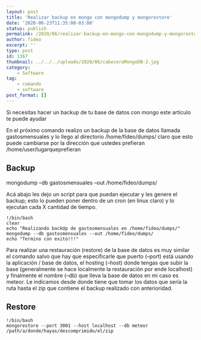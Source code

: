 ```yaml
---
layout: post
title: 'Realizar backup en mongo con mongodump y mongorestore'
date: '2020-06-23T11:35:00-03:00'
status: publish
permalink: /2020/06/realizar-backup-en-mongo-con-mongodump-y-mongorestore.html
author: fideo
excerpt: ''
type: post
id: 1367
thumbnail: ../../../uploads/2020/06/cabeceraMongoDB-2.jpg
category:
    - Software
tag:
    - comando
    - software
post_format: []
---
```


Si necesitas hacer un backup de tu base de datos con mongo este artículo te puede ayudar

En el próximo comando realizo un backup de la base de datos llamada gastosmensuales y lo llego al directorio /home/fideo/dumps/ claro que esto puede cambiarse por la dirección que ustedes prefieran /home/user/lugarqueprefieran

## **Backup**  
mongodump –db gastosmensuales –out /home/fideo/dumps/

Acá abajo les dejo un script para que puedan ejecutar y les genere el backup; esto lo pueden poner dentro de un cron (en linux claro) y lo ejecutan cada X cantidad de tiempo.

```
!/bin/bash
clear
echo "Realizando backUp de gastosmensuales en /home/fideo/dumps/"
mongodump --db gastosmensuales --out /home/fideo/dumps/
echo "Termino con exito!!!"
```

Para realizar una restauración (restore) de la base de datos es muy similar el comando salvo que hay que especificarle que puerto (–port) está usando la aplicación / base de datos, el hosting (–host) donde tengas que subir la base (generalmente se hace localmente la restauración por ende localhost) y finalmente el nombre (–db) que lleva la base de datos en mi caso es meteor. Le indicamos desde donde tiene que tomar los datos que sería la ruta hasta el zip que contiene el backup realizado con anterioridad.

## **Restore**

```
!/bin/bash
mongorestore --port 3001 --host localhost --db meteor /path/a/donde/hayas/descomprimido/el/zip
```
